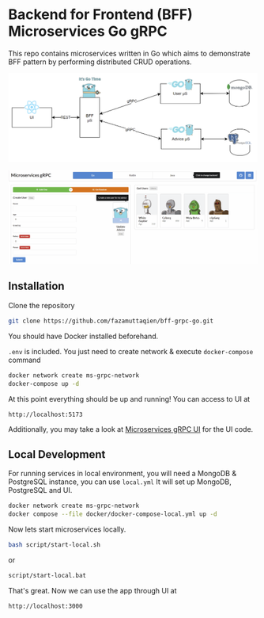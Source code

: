 # Backend for Frontend (BFF) Microservices Go gRPC

This repo contains microservices written in Go which aims to demonstrate BFF pattern by performing distributed CRUD operations.

![](./img/go.png)

![](./img/ui.gif)


## Installation
Clone the repository
```bash
git clone https://github.com/fazamuttaqien/bff-grpc-go.git
```

You should have Docker installed beforehand.

`.env` is included. You just need to create network & execute `docker-compose` command

```bash
docker network create ms-grpc-network
docker-compose up -d
```

At this point everything should be up and running! You can access to UI at 

```bash
http://localhost:5173
```

Additionally, you may take a look at [Microservices gRPC UI](https://github.com/fazamuttaqien/microservices-grpc-ui/) for the UI code.

## Local Development
For running services in local environment, you will need a MongoDB & PostgreSQL instance, you can use `local.yml`
It will set up MongoDB, PostgreSQL and UI.

```bash
docker network create ms-grpc-network
docker compose --file docker/docker-compose-local.yml up -d
```

Now lets start microservices locally.
```bash
bash script/start-local.sh
```
or 
```bash
script/start-local.bat
```

That's great. Now we can use the app through UI at

```bash
http://localhost:3000
```


